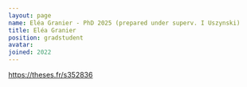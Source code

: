 ```yaml
---
layout: page
name: Eléa Granier - PhD 2025 (prepared under superv. I Uszynski)
title: Eléa Granier
position: gradstudent
avatar:
joined: 2022
---
```


<a class="external" target="_blank" href="https://theses.fr/s352836">https://theses.fr/s352836</a>
